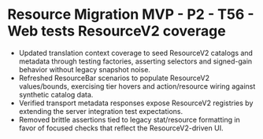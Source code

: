 # Resource Migration MVP - P2 - T56 - Web tests ResourceV2 coverage

- Updated translation context coverage to seed ResourceV2 catalogs and metadata through testing factories, asserting selectors and signed-gain behavior without legacy snapshot noise.
- Refreshed ResourceBar scenarios to populate ResourceV2 values/bounds, exercising tier hovers and action/resource wiring against synthetic catalog data.
- Verified transport metadata responses expose ResourceV2 registries by extending the server integration test expectations.
- Removed brittle assertions tied to legacy stat/resource formatting in favor of focused checks that reflect the ResourceV2-driven UI.
